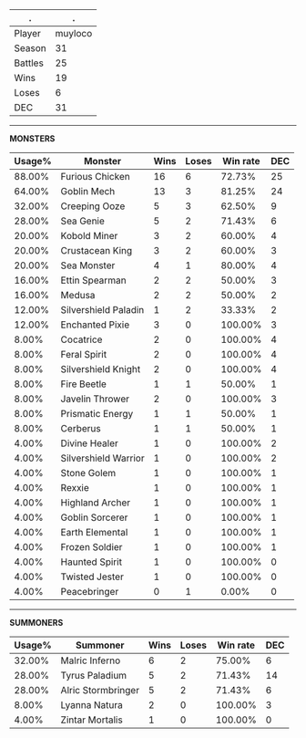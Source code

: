 .|.
|-|-
Player|muyloco
Season|31
Battles|25
Wins|19
Loses|6
DEC|31

---
**MONSTERS**

Usage%|Monster|Wins|Loses|Win rate|DEC|
-|-|-|-|-|-|
88.00%|Furious Chicken|16|6|72.73%|25|
64.00%|Goblin Mech|13|3|81.25%|24|
32.00%|Creeping Ooze|5|3|62.50%|9|
28.00%|Sea Genie|5|2|71.43%|6|
20.00%|Kobold Miner|3|2|60.00%|4|
20.00%|Crustacean King|3|2|60.00%|3|
20.00%|Sea Monster|4|1|80.00%|4|
16.00%|Ettin Spearman|2|2|50.00%|3|
16.00%|Medusa|2|2|50.00%|2|
12.00%|Silvershield Paladin|1|2|33.33%|2|
12.00%|Enchanted Pixie|3|0|100.00%|3|
8.00%|Cocatrice|2|0|100.00%|4|
8.00%|Feral Spirit|2|0|100.00%|4|
8.00%|Silvershield Knight|2|0|100.00%|4|
8.00%|Fire Beetle|1|1|50.00%|1|
8.00%|Javelin Thrower|2|0|100.00%|3|
8.00%|Prismatic Energy|1|1|50.00%|1|
8.00%|Cerberus|1|1|50.00%|1|
4.00%|Divine Healer|1|0|100.00%|2|
4.00%|Silvershield Warrior|1|0|100.00%|2|
4.00%|Stone Golem|1|0|100.00%|1|
4.00%|Rexxie|1|0|100.00%|1|
4.00%|Highland Archer|1|0|100.00%|1|
4.00%|Goblin Sorcerer|1|0|100.00%|1|
4.00%|Earth Elemental|1|0|100.00%|1|
4.00%|Frozen Soldier|1|0|100.00%|1|
4.00%|Haunted Spirit|1|0|100.00%|0|
4.00%|Twisted Jester|1|0|100.00%|0|
4.00%|Peacebringer|0|1|0.00%|0|

---
**SUMMONERS**

Usage%|Summoner|Wins|Loses|Win rate|DEC|
-|-|-|-|-|-|
32.00%|Malric Inferno|6|2|75.00%|6|
28.00%|Tyrus Paladium|5|2|71.43%|14|
28.00%|Alric Stormbringer|5|2|71.43%|6|
8.00%|Lyanna Natura|2|0|100.00%|3|
4.00%|Zintar Mortalis|1|0|100.00%|0|
